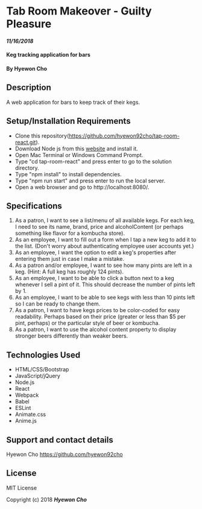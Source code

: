 # Tab Room Makeover - Guilty Pleasure

#### _11/16/2018_

####  Keg tracking application for bars

#### By Hyewon Cho

## Description

A web application for bars to keep track of their kegs.

## Setup/Installation Requirements

* Clone this repository(https://github.com/hyewon92cho/tap-room-react.git).
* Download Node js from this [website](https://nodejs.org/en/download/) and install it.
* Open Mac Terminal or Windows Command Prompt.
* Type "cd tap-room-react" and press enter to go to the solution directory.
* Type "npm install" to install dependencies.
* Type "npm run start" and press enter to run the local server.
* Open a web browser and go to http://localhost:8080/.

## Specifications

1. As a patron, I want to see a list/menu of all available kegs. For each keg, I need to see its name, brand, price and alcoholContent (or perhaps something like flavor for a kombucha store).
2. As an employee, I want to fill out a form when I tap a new keg to add it to the list. (Don't worry about authenticating employee user accounts yet.)
3. As an employee, I want the option to edit a keg's properties after entering them just in case I make a mistake.
4. As a patron and/or employee, I want to see how many pints are left in a keg. (Hint: A full keg has roughly 124 pints).
5. As an employee, I want to be able to click a button next to a keg whenever I sell a pint of it. This should decrease the number of pints left by 1.
6. As an employee, I want to be able to see kegs with less than 10 pints left so I can be ready to change them.
7. As a patron, I want to have kegs prices to be color-coded for easy readability. Perhaps based on their price (greater or less than $5 per pint, perhaps) or the particular style of beer or kombucha.
8. As a patron, I want to use the alcohol content property to display stronger beers differently than weaker beers.

## Technologies Used

* HTML/CSS/Bootstrap
* JavaScript/jQuery
* Node.js
* React
* Webpack
* Babel
* ESLint
* Animate.css
* Anime.js

## Support and contact details

Hyewon Cho https://github.com/hyewon92cho

## License

MIT License

Copyright (c) 2018 **_Hyewon Cho_**